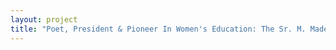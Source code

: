 ```yaml
--- 
layout: project 
title: "Poet, President & Pioneer In Women's Education: The Sr. M. Madeleva Wolff, C.S.C. (1887-1964) Papers" 
---
```



